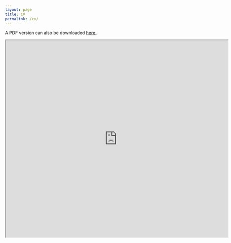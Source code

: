 ```yaml
---
layout: page
title: CV
permalink: /cv/
---
```

A PDF version can also be downloaded [here.](https://www.dropbox.com/s/e3siggog9g09rys/engelhardt%20andrew%20cv%202022-09-19.pdf?dl=0)
<iframe src="https://drive.google.com/file/d/1HDbXBQcMuec0xKEU7leFPKtXjg0hF1ny/preview" width="720" height="640" seamless></iframe>
